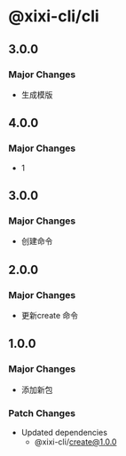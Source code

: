 # @xixi-cli/cli

## 3.0.0

### Major Changes

- 生成模版

## 4.0.0

### Major Changes

- 1

## 3.0.0

### Major Changes

- 创建命令

## 2.0.0

### Major Changes

- 更新create 命令

## 1.0.0

### Major Changes

- 添加新包

### Patch Changes

- Updated dependencies
  - @xixi-cli/create@1.0.0
